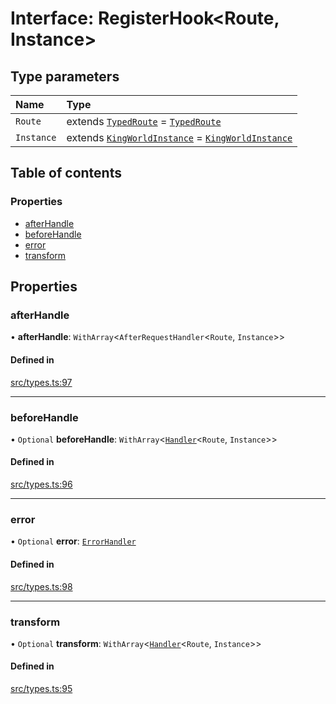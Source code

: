 # Interface: RegisterHook<Route, Instance\>

## Type parameters

| Name | Type |
| :------ | :------ |
| `Route` | extends [`TypedRoute`](TypedRoute.md) = [`TypedRoute`](TypedRoute.md) |
| `Instance` | extends [`KingWorldInstance`](KingWorldInstance.md) = [`KingWorldInstance`](KingWorldInstance.md) |

## Table of contents

### Properties

- [afterHandle](RegisterHook.md#afterhandle)
- [beforeHandle](RegisterHook.md#beforehandle)
- [error](RegisterHook.md#error)
- [transform](RegisterHook.md#transform)

## Properties

### afterHandle

• **afterHandle**: `WithArray`<`AfterRequestHandler`<`Route`, `Instance`\>\>

#### Defined in

[src/types.ts:97](https://github.com/gaurishhs/kingworld/blob/c7ebe24/src/types.ts#L97)

___

### beforeHandle

• `Optional` **beforeHandle**: `WithArray`<[`Handler`](../modules.md#handler)<`Route`, `Instance`\>\>

#### Defined in

[src/types.ts:96](https://github.com/gaurishhs/kingworld/blob/c7ebe24/src/types.ts#L96)

___

### error

• `Optional` **error**: [`ErrorHandler`](../modules.md#errorhandler)

#### Defined in

[src/types.ts:98](https://github.com/gaurishhs/kingworld/blob/c7ebe24/src/types.ts#L98)

___

### transform

• `Optional` **transform**: `WithArray`<[`Handler`](../modules.md#handler)<`Route`, `Instance`\>\>

#### Defined in

[src/types.ts:95](https://github.com/gaurishhs/kingworld/blob/c7ebe24/src/types.ts#L95)
